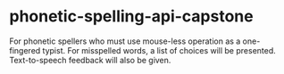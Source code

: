 # phonetic-spelling-api-capstone
For phonetic spellers who must use mouse-less operation as a one-fingered typist. For misspelled words, a list of choices will be presented. Text-to-speech feedback will also be given.
